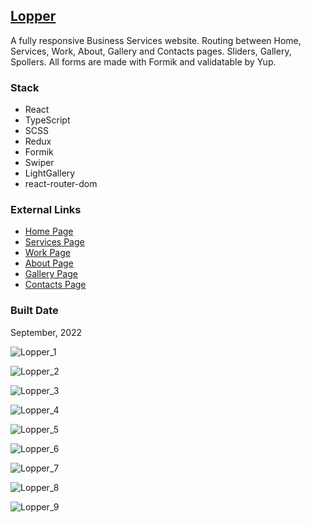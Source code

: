 [Lopper](https://pet-react-lopper.vercel.app/)
----------------------------------------------------------------------------------------------

A fully responsive Business Services website. Routing between Home, Services, Work, About, Gallery and Contacts pages. Sliders, Gallery, Spollers. All forms are made with Formik and validatable by Yup.

### Stack

*   React
*   TypeScript
*   SCSS
*   Redux
*   Formik
*   Swiper
*   LightGallery
*   react-router-dom

### External Links

*   [Home Page](https://pet-react-lopper.vercel.app/)
*   [Services Page](https://pet-react-lopper.vercel.app/services)
*   [Work Page](https://pet-react-lopper.vercel.app/work)
*   [About Page](https://pet-react-lopper.vercel.app/about)
*   [Gallery Page](https://pet-react-lopper.vercel.app/gallery)
*   [Contacts Page](https://pet-react-lopper.vercel.app/contacts)

### Built Date

September, 2022

![Lopper_1](https://firebasestorage.googleapis.com/v0/b/petrinich-sergey----portfolio.appspot.com/o/PET_REACT_Lopper%2FLopper_1.jpg?alt=media&token=4950a451-9ecf-44b3-9e4b-3589088e0b51)

![Lopper_2](https://firebasestorage.googleapis.com/v0/b/petrinich-sergey----portfolio.appspot.com/o/PET_REACT_Lopper%2FLopper_2.jpg?alt=media&token=f657588e-3f33-43b9-8e9c-99e3a056e264)

![Lopper_3](https://firebasestorage.googleapis.com/v0/b/petrinich-sergey----portfolio.appspot.com/o/PET_REACT_Lopper%2FLopper_3.jpg?alt=media&token=b5720144-62f2-4609-ac61-8a3e2782ed3b)

![Lopper_4](https://firebasestorage.googleapis.com/v0/b/petrinich-sergey----portfolio.appspot.com/o/PET_REACT_Lopper%2FLopper_4.jpg?alt=media&token=ad6364cb-0eb5-4a86-8624-d17d077aab21)

![Lopper_5](https://firebasestorage.googleapis.com/v0/b/petrinich-sergey----portfolio.appspot.com/o/PET_REACT_Lopper%2FLopper_5.jpg?alt=media&token=920667ae-743c-4ac6-bddf-15f4b7af8fb6)

![Lopper_6](https://firebasestorage.googleapis.com/v0/b/petrinich-sergey----portfolio.appspot.com/o/PET_REACT_Lopper%2FLopper_6.jpg?alt=media&token=c60b30b7-9c18-4f43-804d-2448877439e0)

![Lopper_7](https://firebasestorage.googleapis.com/v0/b/petrinich-sergey----portfolio.appspot.com/o/PET_REACT_Lopper%2FLopper_7.jpg?alt=media&token=8af1fc72-162f-46ce-be8d-7bc1be90a528)

![Lopper_8](https://firebasestorage.googleapis.com/v0/b/petrinich-sergey----portfolio.appspot.com/o/PET_REACT_Lopper%2FLopper_8.jpg?alt=media&token=e5969a12-defd-4c86-b17d-265ba8900084)

![Lopper_9](https://firebasestorage.googleapis.com/v0/b/petrinich-sergey----portfolio.appspot.com/o/PET_REACT_Lopper%2FLopper_9.jpg?alt=media&token=236ae5f3-5fbe-4b8b-8b78-a73858e0f49f)
